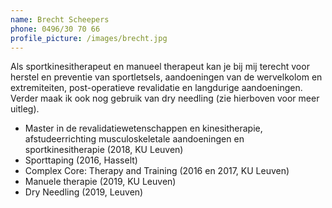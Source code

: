 ```yaml
---
name: Brecht Scheepers
phone: 0496/30 70 66
profile_picture: /images/brecht.jpg
---
```

Als sportkinesitherapeut en manueel therapeut kan je bij mij terecht voor herstel en preventie van sportletsels, aandoeningen van de wervelkolom en extremiteiten, post-operatieve revalidatie en langdurige aandoeningen. Verder maak ik ook nog gebruik van dry needling (zie hierboven voor meer uitleg).

* Master in de revalidatiewetenschappen en kinesitherapie, afstudeerrichting musculoskeletale aandoeningen en sportkinesitherapie (2018, KU Leuven)
* Sporttaping (2016, Hasselt)
* Complex Core: Therapy and Training (2016 en 2017, KU Leuven)
* Manuele therapie (2019, KU Leuven)
* Dry Needling (2019, Leuven)
